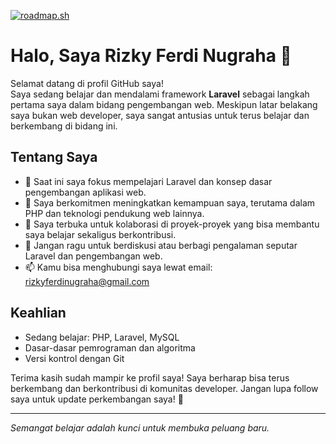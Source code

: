 [![roadmap.sh](https://roadmap.sh/card/wide/64ef4f5ab128dce3cb90e262?variant=light)](https://roadmap.sh)

# Halo, Saya Rizky Ferdi Nugraha 👋

Selamat datang di profil GitHub saya!  
Saya sedang belajar dan mendalami framework **Laravel** sebagai langkah pertama saya dalam bidang pengembangan web. Meskipun latar belakang saya bukan web developer, saya sangat antusias untuk terus belajar dan berkembang di bidang ini.

## Tentang Saya
- 🔭 Saat ini saya fokus mempelajari Laravel dan konsep dasar pengembangan aplikasi web.
- 🌱 Saya berkomitmen meningkatkan kemampuan saya, terutama dalam PHP dan teknologi pendukung web lainnya.
- 👯 Saya terbuka untuk kolaborasi di proyek-proyek yang bisa membantu saya belajar sekaligus berkontribusi.
- 💬 Jangan ragu untuk berdiskusi atau berbagi pengalaman seputar Laravel dan pengembangan web.
- 📫 Kamu bisa menghubungi saya lewat email: [rizkyferdinugraha@gmail.com](mailto:rizkyferdinugraha@gmail.com)

## Keahlian
- Sedang belajar: PHP, Laravel, MySQL
- Dasar-dasar pemrograman dan algoritma
- Versi kontrol dengan Git

Terima kasih sudah mampir ke profil saya! Saya berharap bisa terus berkembang dan berkontribusi di komunitas developer. Jangan lupa follow saya untuk update perkembangan saya! 🚀

---

*Semangat belajar adalah kunci untuk membuka peluang baru.*
